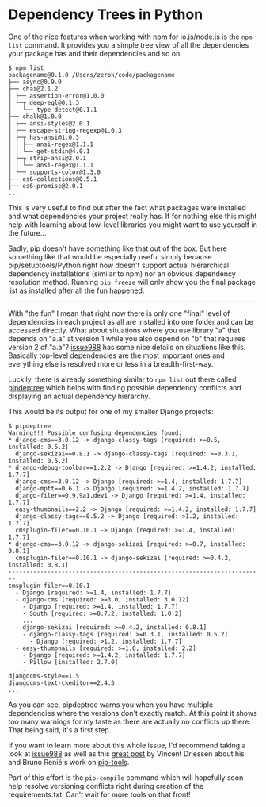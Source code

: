 # Dependency Trees in Python

One of the nice features when working with npm for io.js/node.js is the `npm list` command.
It provides you a simple tree view of all the dependencies your
package has and their dependencies and so on.

```
$ npm list
packagename@0.1.0 /Users/zerok/code/packagename
├── async@0.9.0
├─┬ chai@2.1.2
│ ├── assertion-error@1.0.0
│ └─┬ deep-eql@0.1.3
│   └── type-detect@0.1.1
├─┬ chalk@1.0.0
│ ├── ansi-styles@2.0.1
│ ├── escape-string-regexp@1.0.3
│ ├─┬ has-ansi@1.0.3
│ │ ├── ansi-regex@1.1.1
│ │ └── get-stdin@4.0.1
│ ├─┬ strip-ansi@2.0.1
│ │ └── ansi-regex@1.1.1
│ └── supports-color@1.3.0
├── es6-collections@0.5.1
├── es6-promise@2.0.1
...
```

This is very useful to find out after the fact what packages were installed and
what dependencies your project really has. If for nothing else this might help
with learning about low-level libraries you might want to use yourself in the
future...

Sadly, pip doesn't have something like that out of the box. But here something
like that would be especially useful simply because pip/setuptools/Python right
now doesn't support actual hierarchical dependency installations (similar to
npm) nor an obvious dependency resolution method. Running `pip freeze` will only
show you the final package list as installed after all the fun happened.

-------------

With "the fun" I mean that right now there is only one "final" level of
dependencies in each project as all are installed into one folder and can be
accessed directly. What about situations where you use library "a" that depends on
"a.a" at version 1 while you also depend on "b" that requires version 2 of "a.a"?
[issue988][2] has some nice details on situations like this. Basically top-level
dependencies are the most important ones and everything else is resolved more or
less in a breadth-first-way.

Luckily, there is already something similar to `npm list` out there called
[pipdeptree][1] which helps with finding possible dependency conflicts and
displaying an actual dependency hierarchy.

This would be its output for one of my smaller Django projects:

```
$ pipdeptree
Warning!!! Possible confusing dependencies found:
* django-cms==3.0.12 -> django-classy-tags [required: >=0.5, installed: 0.5.2]
  django-sekizai==0.8.1 -> django-classy-tags [required: >=0.3.1, installed: 0.5.2]
* django-debug-toolbar==1.2.2 -> Django [required: >=1.4.2, installed: 1.7.7]
  django-cms==3.0.12 -> Django [required: >=1.4, installed: 1.7.7]
  django-mptt==0.6.1 -> Django [required: >=1.4.2, installed: 1.7.7]
  django-filer==0.9.9a1.dev1 -> Django [required: >=1.4, installed: 1.7.7]
  easy-thumbnails==2.2 -> Django [required: >=1.4.2, installed: 1.7.7]
  django-classy-tags==0.5.2 -> Django [required: >1.2, installed: 1.7.7]
  cmsplugin-filer==0.10.1 -> Django [required: >=1.4, installed: 1.7.7]
* django-cms==3.0.12 -> django-sekizai [required: >=0.7, installed: 0.8.1]
  cmsplugin-filer==0.10.1 -> django-sekizai [required: >=0.4.2, installed: 0.8.1]
------------------------------------------------------------------------
cmsplugin-filer==0.10.1
  - Django [required: >=1.4, installed: 1.7.7]
  - django-cms [required: >=3.0, installed: 3.0.12]
    - Django [required: >=1.4, installed: 1.7.7]
    - South [required: >=0.7.2, installed: 1.0.2]
    ...
  - django-sekizai [required: >=0.4.2, installed: 0.8.1]
    - django-classy-tags [required: >=0.3.1, installed: 0.5.2]
      - Django [required: >1.2, installed: 1.7.7]
  - easy-thumbnails [required: >=1.0, installed: 2.2]
    - Django [required: >=1.4.2, installed: 1.7.7]
    - Pillow [installed: 2.7.0]
  ...
djangocms-style==1.5
djangocms-text-ckeditor==2.4.3
...
```

As you can see, pipdeptree warns you when you have multiple dependencies where
the versions don't exactly match. At this point it shows too many warnings for
my taste as there are actually no conflicts up there. That being said, it's a
first step.

If you want to learn more about this whole issue, I'd recommend taking a look at
[issue988][2] as well as this [great post][3] by Vincent Driessen about his and
Bruno Renié's work on [pip-tools][4].

Part of this effort is the `pip-compile` command which will hopefully soon help
resolve versioning conflicts right during creation of the
requirements.txt. Can't wait for more tools on that front!

[1]: https://github.com/naiquevin/pipdeptree
[2]: https://github.com/pypa/pip/issues/988
[3]: http://nvie.com/posts/better-package-management/
[4]: https://github.com/nvie/pip-tools
